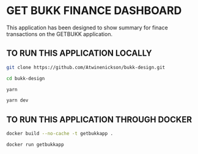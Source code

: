 # GET BUKK FINANCE DASHBOARD

This application has been designed to show summary for finace transactions on the GETBUKK application.

## TO RUN THIS APPLICATION LOCALLY
```bash 
git clone https://github.com/Atwinenickson/bukk-design.git
```

```bash
cd bukk-design
```

```bash
yarn
```

```bash 
yarn dev
```

## TO RUN THIS APPLICATION THROUGH DOCKER
```bash 
docker build --no-cache -t getbukkapp .
```

```bash
docker run getbukkapp
```
